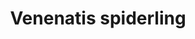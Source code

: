 ---
layout: item
title: Venenatis spiderling
item-id: 13177
datatable: true
id: 13177
name: "Venenatis spiderling"
members: true
lowalch: 0
highalch: 0
examine: "Vacuum proof."
monsters:
  - id: 6504
    name: "Venenatis"
    members: true
    combat_level: 464
    wiki_url: "https://oldschool.runescape.wiki/w/Venenatis"
    drops:
      - quantity: "1"
        rarity: 0.0005
    image: "https://oldschool.runescape.wiki/images/thumb/7/7f/Venenatis.png/290px-Venenatis.png?20540"
---